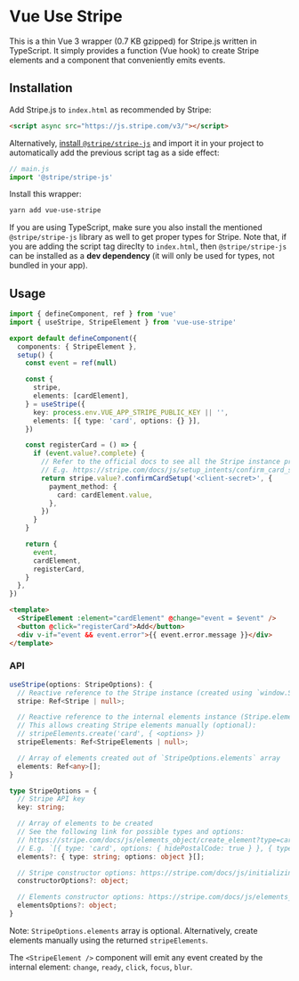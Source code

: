 # Vue Use Stripe

This is a thin Vue 3 wrapper (0.7 KB gzipped) for Stripe.js written in TypeScript. It simply provides a function (Vue hook) to create Stripe elements and a component that conveniently emits events.

## Installation

Add Stripe.js to `index.html` as recommended by Stripe:

```html
<script async src="https://js.stripe.com/v3/"></script>
```

Alternatively, [install `@stripe/stripe-js`](https://github.com/stripe/stripe-js) and import it in your project to automatically add the previous script tag as a side effect:

```js
// main.js
import '@stripe/stripe-js'
```

Install this wrapper:

```bash
yarn add vue-use-stripe
```

If you are using TypeScript, make sure you also install the mentioned `@stripe/stripe-js` library as well to get proper types for Stripe. Note that, if you are adding the script tag direclty to `index.html`, then `@stripe/stripe-js` can be installed as a **dev dependency** (it will only be used for types, not bundled in your app).

## Usage

```ts
import { defineComponent, ref } from 'vue'
import { useStripe, StripeElement } from 'vue-use-stripe'

export default defineComponent({
  components: { StripeElement },
  setup() {
    const event = ref(null)

    const {
      stripe,
      elements: [cardElement],
    } = useStripe({
      key: process.env.VUE_APP_STRIPE_PUBLIC_KEY || '',
      elements: [{ type: 'card', options: {} }],
    })

    const registerCard = () => {
      if (event.value?.complete) {
        // Refer to the official docs to see all the Stripe instance properties.
        // E.g. https://stripe.com/docs/js/setup_intents/confirm_card_setup
        return stripe.value?.confirmCardSetup('<client-secret>', {
          payment_method: {
            card: cardElement.value,
          },
        })
      }
    }

    return {
      event,
      cardElement,
      registerCard,
    }
  },
})
```

```html
<template>
  <StripeElement :element="cardElement" @change="event = $event" />
  <button @click="registerCard">Add</button>
  <div v-if="event && event.error">{{ event.error.message }}</div>
</template>
```

### API

```ts
useStripe(options: StripeOptions): {
  // Reactive reference to the Stripe instance (created using `window.Stripe`) with proper typings
  stripe: Ref<Stripe | null>;

  // Reactive reference to the internal elements instance (Stripe.elements(...)).
  // This allows creating Stripe elements manually (optional):
  // stripeElements.create('card', { <options> })
  stripeElements: Ref<StripeElements | null>;

  // Array of elements created out of `StripeOptions.elements` array
  elements: Ref<any>[];
}

type StripeOptions = {
  // Stripe API key
  key: string;

  // Array of elements to be created
  // See the following link for possible types and options:
  // https://stripe.com/docs/js/elements_object/create_element?type=card
  // E.g. `[{ type: 'card', options: { hidePostalCode: true } }, { type: 'fpxBank' }, ...]
  elements?: { type: string; options: object }[];

  // Stripe constructor options: https://stripe.com/docs/js/initializing
  constructorOptions?: object;

  // Elements constructor options: https://stripe.com/docs/js/elements_object/create
  elementsOptions?: object;
}
```

Note: `StripeOptions.elements` array is optional. Alternatively, create elements manually using the returned `stripeElements`.

The `<StripeElement />` component will emit any event created by the internal element: `change`, `ready`, `click`, `focus`, `blur`.
